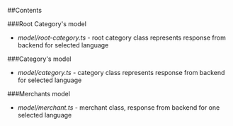 ##Contents

###Root Category's model
- *model/root-category.ts* - root category class represents response from backend for selected language

###Category's model
- *model/category.ts* - category class represents response from backend for selected language

###Merchants model
- *model/merchant.ts* - merchant class, response from backend for one selected language

